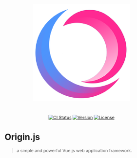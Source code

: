 <p align="center"><img align="center" style="width:320px" src="./.github/originjs.png"/></p><br/>
<p align="center">
  <a href="https://github.com/originjs/origin.js/actions?query=branch%3Amain+event%3Apush"><img src="https://github.com/originjs/origin.js/workflows/ci/badge.svg?branch=main" alt="CI Status"></a>
  <a href="https://www.npmjs.com/package/origin.js"><img src="https://badgen.net/npm/v/origin.js" alt="Version"></a>
  <a href="https://www.npmjs.com/package/origin.js"><img src="https://badgen.net/npm/license/origin.js" alt="License"></a>
 </p>

# Origin.js
> a simple and powerful Vue.js web application framework.
